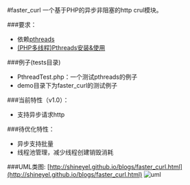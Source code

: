 #faster_curl
一个基于PHP的异步非阻塞的http crul模块。

###要求：
* 依赖[pthreads](https://github.com/krakjoe/pthreads)
* [(PHP多线程)Pthreads安装&使用](http://shineyel.github.io/blogs/pthreads.html)

###例子(tests目录)
* PthreadTest.php：一个测试pthreads的例子
* demo目录下为faster_curl的测试例子

###当前特性（v1.0）：
* 支持异步请求http

###待优化特性：
* 异步支持批量
* 线程池管理，减少线程创建销毁消耗

###UML类图:
[http://shineyel.github.io/blogs/faster_curl.html](http://shineyel.github.io/blogs/faster_curl.html)
![uml](http://shineyel.github.io/images/faster_curl_01.png)
